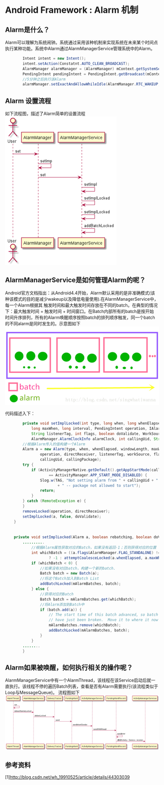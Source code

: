 Android Framework : Alarm 机制
============================

Alarm是什么？
-------------
Alarm可以理解为系统闹钟。系统通过采用该种机制来实现系统在未来某个时间点执行某种功能。系统中Alarm通过AlarmManagerService管理系统中的Alarm。
```java
        Intent intent = new Intent();
        intent.setAction(Constatnt.AUTO_CLEAN_BROADCAST);
        AlarmManager alarmManager = (AlarmManager) mContext.getSystemService(Context.ALARM_SERVICE);
        PendingIntent pendingIntent = PendingIntent.getBroadcast(mContext, 0, intent, 0);
        //5分钟之后执行该Alarm
        alarmManager.setExactAndAllowWhileIdle(AlarmManager.RTC_WAKEUP, System.currentTimeMillis()+5*Constatnt.ONE_MINUTE, pendingIntent);
```
Alarm 设置流程
----------------
如下流程图，描述了Alarm简单的设置流程
![图片](alarm_set.png)


AlarmManagerService是如何管理Alarm的呢？
----------------------------------------

Android官方文档指出：从Android4.4开始，Alarm默认采用的是非准确模式(该种该模式的目的是减少wakeup以及降低电量使用).在AlarmManagerService中，每一个Alarm根据其
触发时间和最大触发时间存放在不同的batch。在典型的情况下：最大触发时间 = 触发时间 + 时间窗口。在Batch内部所有的batch是按开始
时间升序排列，所有的Alarm唤醒顺序按照batch的排列顺序触发，同一个batch的不同alarm是同时发生的。示意图如下
![图片](batch.jpg)

代码描述入下：
```java
        private void setImplLocked(int type, long when, long whenElapsed, long windowLength,
            long maxWhen, long interval, PendingIntent operation, IAlarmListener directReceiver,
            String listenerTag, int flags, boolean doValidate, WorkSource workSource,
            AlarmManager.AlarmClockInfo alarmClock, int callingUid, String callingPackage) {
        //根据Alarm传入的值构建一个Alarm
        Alarm a = new Alarm(type, when, whenElapsed, windowLength, maxWhen, interval,
                operation, directReceiver, listenerTag, workSource, flags, alarmClock,
                callingUid, callingPackage);
        try {
            if (ActivityManagerNative.getDefault().getAppStartMode(callingUid, callingPackage)
                    == ActivityManager.APP_START_MODE_DISABLED) {
                Slog.w(TAG, "Not setting alarm from " + callingUid + ":" + a
                        + " -- package not allowed to start");
                return;
            }
        } catch (RemoteException e) {
        }
        removeLocked(operation, directReceiver);
        setImplLocked(a, false, doValidate);
    }
    
    
    private void setImplLocked(Alarm a, boolean rebatching, boolean doValidate) {
        ..........
            //根据Alarm属性获取对应的Batch，如果没有返回-1；否则获得对应的位置
            int whichBatch = ((a.flags&AlarmManager.FLAG_STANDALONE) != 0)
                    ? -1 : attemptCoalesceLocked(a.whenElapsed, a.maxWhenElapsed);
            if (whichBatch < 0) {
                //如果没有对应batch，构建一个新的batch.
                Batch batch = new Batch(a);
                //将这个Batch加入到Batch List
                addBatchLocked(mAlarmBatches, batch);
            } else {
                //获得对应的Batch
                Batch batch = mAlarmBatches.get(whichBatch);
                //将Alarm添加到Batch中
                if (batch.add(a)) {
                    // The start time of this batch advanced, so batch ordering may
                    // have just been broken.  Move it to where it now belongs.
                    mAlarmBatches.remove(whichBatch);
                    addBatchLocked(mAlarmBatches, batch);
                }
            }
        ........
        }
```

Alarm如果被唤醒，如何执行相关的操作呢？
-------------------------------------------
AlarmManagerService中有一个AlarmThread，该线程在该Service启动后就一直执行。该线程不停的遍历Batch列表，查看是否有Alarm需要执行(该流程类似于Loop与MessageQueue)。
流程图如下
![图片](alarm_receiver.png)


参考资料
--------
[1]http://blog.csdn.net/wh_19910525/article/details/44303039